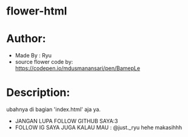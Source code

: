 # flower-html

# Author:
- Made By : Ryu
- source flower code by: https://codepen.io/mdusmanansari/pen/BamepLe

# Description:
ubahnya di bagian 'index.html' aja ya.

- JANGAN LUPA FOLLOW GITHUB SAYA:3
- FOLLOW IG SAYA JUGA KALAU MAU : @just._ryu
hehe makasihhh

